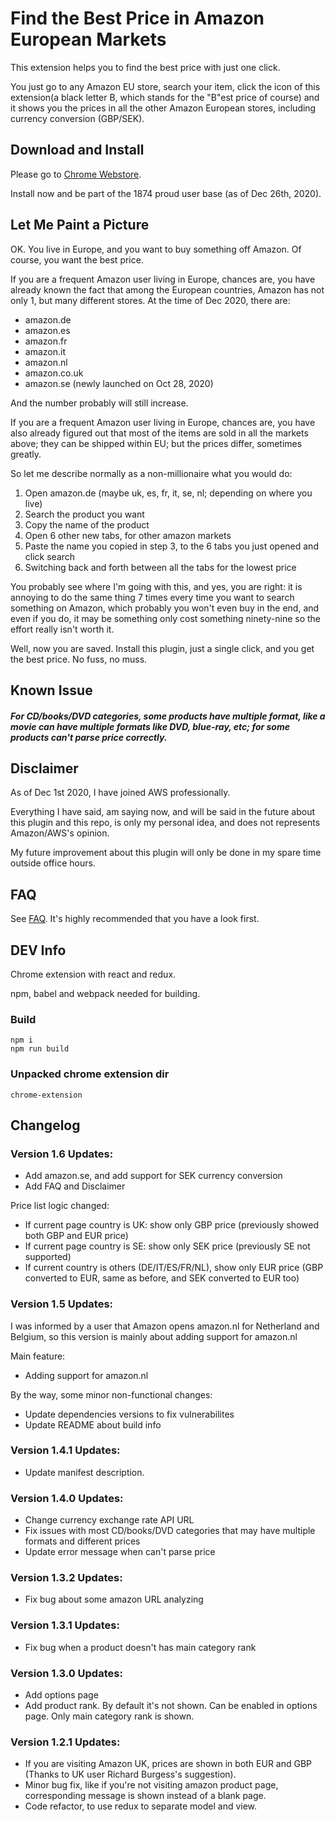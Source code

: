 # Find the Best Price in Amazon European Markets

This extension helps you to find the best price with just one click.

You just go to any Amazon EU store, search your item, click the icon of this extension(a black letter B, which stands for the "B"est price of course) and it shows you the prices in all the other Amazon European stores, including currency conversion (GBP/SEK).

## Download and Install

Please go to [Chrome Webstore](https://chrome.google.com/webstore/detail/amazon-eu-price-compare/iaakgomiepekffchlipoegcgahfcdbad).

Install now and be part of the 1874 proud user base (as of Dec 26th, 2020).

## Let Me Paint a Picture

OK. You live in Europe, and you want to buy something off Amazon. Of course, you want the best price.

If you are a frequent Amazon user living in Europe, chances are, you have already known the fact that among the European countries, Amazon has not only 1, but many different stores. At the time of Dec 2020, there are:

- amazon.de
- amazon.es
- amazon.fr
- amazon.it
- amazon.nl
- amazon.co.uk
- amazon.se (newly launched on Oct 28, 2020)

And the number probably will still increase.

If you are a frequent Amazon user living in Europe, chances are, you have also already figured out that most of the items are sold in all the markets above; they can be shipped within EU; but the prices differ, sometimes greatly.

So let me describe normally as a non-millionaire what you would do:

1. Open amazon.de (maybe uk, es, fr, it, se, nl; depending on where you live)
2. Search the product you want
3. Copy the name of the product
4. Open 6 other new tabs, for other amazon markets
5. Paste the name you copied in step 3, to the 6 tabs you just opened and click search
6. Switching back and forth between all the tabs for the lowest price

You probably see where I'm going with this, and yes, you are right: it is annoying to do the same thing 7 times every time you want to search something on Amazon, which probably you won't even buy in the end, and even if you do, it may be something only cost something ninety-nine so the effort really isn't worth it.

Well, now you are saved. Install this plugin, just a single click, and you get the best price. No fuss, no muss.

## Known Issue

##### For CD/books/DVD categories, some products have multiple format, like a movie can have multiple formats like DVD, blue-ray, etc; for some products can't parse price correctly.

## Disclaimer

As of Dec 1st 2020, I have joined AWS professionally.

Everything I have said, am saying now, and will be said in the future about this plugin and this repo, is only my personal idea, and does not represents Amazon/AWS's opinion.

My future improvement about this plugin will only be done in my spare time outside office hours.

## FAQ

See [FAQ](./faq.md). It's highly recommended that you have a look first.

## DEV Info

Chrome extension with react and redux.

npm, babel and webpack needed for building.

### Build

```
npm i
npm run build
```

### Unpacked chrome extension dir

`chrome-extension`

## Changelog

### Version 1.6 Updates:

- Add amazon.se, and add support for SEK currency conversion
- Add FAQ and Disclaimer

Price list logic changed:

- If current page country is UK: show only GBP price (previously showed both GBP and EUR price)
- If current page country is SE: show only SEK price (previously SE not supported)
- If current country is others (DE/IT/ES/FR/NL), show only EUR price (GBP converted to EUR, same as before, and SEK converted to EUR too)

### Version 1.5 Updates:

I was informed by a user that Amazon opens amazon.nl for Netherland and Belgium, so this version is mainly about adding support for amazon.nl

Main feature:
- Adding support for amazon.nl

By the way, some minor non-functional changes:
- Update dependencies versions to fix vulnerabilites
- Update README about build info

### Version 1.4.1 Updates:
- Update manifest description.

### Version 1.4.0 Updates:
- Change currency exchange rate API URL
- Fix issues with most CD/books/DVD categories that may have multiple formats and different prices
- Update error message when can't parse price

### Version 1.3.2 Updates:
- Fix bug about some amazon URL analyzing

### Version 1.3.1 Updates:
- Fix bug when a product doesn't has main category rank

### Version 1.3.0 Updates:
- Add options page
- Add product rank. By default it's not shown. Can be enabled in options page. Only main category rank is shown.

### Version 1.2.1 Updates:
- If you are visiting Amazon UK, prices are shown in both EUR and GBP (Thanks to UK user Richard Burgess's suggestion).
- Minor bug fix, like if you're not visiting amazon product page, corresponding message is shown instead of a blank page.
- Code refactor, to use redux to separate model and view.
